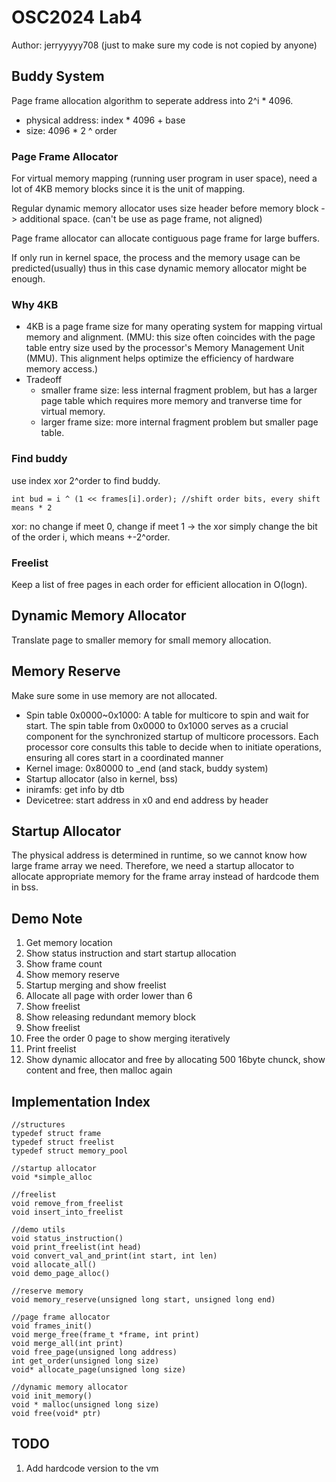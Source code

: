 # OSC2024 Lab4
Author: jerryyyyy708 (just to make sure my code is not copied by anyone)
## Buddy System
Page frame allocation algorithm to seperate address into 2^i * 4096.
* physical address: index * 4096 + base
* size: 4096 * 2 ^ order

### Page Frame Allocator
For virtual memory mapping (running user program in user space), need a lot of 4KB memory blocks since it is the unit of mapping. 

Regular dynamic memory allocator uses size header before memory block -> additional space. (can't be use as page frame, not aligned)

Page frame allocator can allocate contiguous page frame for large buffers.

If only run in kernel space, the process and the memory usage can be predicted(usually) thus in this case dynamic memory allocator might be enough.

### Why 4KB
* 4KB is a page frame size for many operating system for mapping virtual memory and alignment. (MMU: this size often coincides with the page table entry size used by the processor's Memory Management Unit (MMU). This alignment helps optimize the efficiency of hardware memory access.)
* Tradeoff
    * smaller frame size: less internal fragment problem, but has a larger page table which requires more memory and tranverse time for virtual memory.
    * larger frame size: more internal fragment problem but smaller page table.

### Find buddy
use index xor 2^order to find buddy.
```
int bud = i ^ (1 << frames[i].order); //shift order bits, every shift means * 2
```
xor: no change if meet 0, change if meet 1 -> the xor simply change the bit of the order i, which means +-2^order.

### Freelist
Keep a list of free pages in each order for efficient allocation in O(logn).

## Dynamic Memory Allocator
Translate page to smaller memory for small memory allocation.

## Memory Reserve 
Make sure some in use memory are not allocated.
* Spin table 0x0000~0x1000: A table for multicore to spin and wait for start. The spin table from 0x0000 to 0x1000 serves as a crucial component for the synchronized startup of multicore processors. Each processor core consults this table to decide when to initiate operations, ensuring all cores start in a coordinated manner
* Kernel image: 0x80000 to _end (and stack, buddy system)
* Startup allocator (also in kernel, bss)
* iniramfs: get info by dtb
* Devicetree: start address in x0 and end address by header

## Startup Allocator
The physical address is determined in runtime, so we cannot know how large frame array we need. Therefore, we need a startup allocator to allocate appropriate memory for the frame array instead of hardcode them in bss.

## Demo Note
1. Get memory location
2. Show status instruction and start startup allocation
3. Show frame count
4. Show memory reserve
5. Startup merging and show freelist
6. Allocate all page with order lower than 6
7. Show freelist
8. Show releasing redundant memory block
9. Show freelist
10. Free the order 0 page to show merging iteratively
11. Print freelist 
12. Show dynamic allocator and free by allocating 500 16byte chunck, show content and free, then malloc again

## Implementation Index
```
//structures
typedef struct frame
typedef struct freelist
typedef struct memory_pool

//startup allocator
void *simple_alloc

//freelist
void remove_from_freelist
void insert_into_freelist

//demo utils
void status_instruction()
void print_freelist(int head)
void convert_val_and_print(int start, int len)
void allocate_all()
void demo_page_alloc()

//reserve memory
void memory_reserve(unsigned long start, unsigned long end)

//page frame allocator
void frames_init()
void merge_free(frame_t *frame, int print)
void merge_all(int print)
void free_page(unsigned long address)
int get_order(unsigned long size)
void* allocate_page(unsigned long size)

//dynamic memory allocator
void init_memory()
void * malloc(unsigned long size)
void free(void* ptr) 
```

## TODO
1. Add hardcode version to the vm 